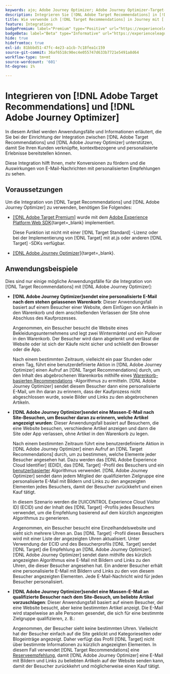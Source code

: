 ```yaml
---
keywords: ajo; Adobe Journey Optimizer; Adobe Journey Optimizer-Target-Integration; Empfehlungen; Target-Empfehlungen; Integration
description: Integrieren Sie [!DNL Adobe Target Recommendations] in [!DNL Adobe Journey Optimizer].
title: Wie verwende ich [!DNL Target Recommendations] in Journey mit [!DNL Adobe Journey Optimizer]?
feature: Integrations
badgePremium: label="Premium" type="Positive" url="https://experienceleague.adobe.com/docs/target/using/introduction/intro.html?lang=en#premium newtab=true" tooltip="Erfahren Sie, was in Target Premium enthalten ist."
badgeBeta: label="Beta" type="Informative" url="https://experienceleague.adobe.com/docs/target/using/introduction/intro.html?lang=de#beta newtab=true" tooltip="Was sind Beta-Funktionen in  [!DNL Adobe Target]?"
hide: true
hidefromtoc: true
exl-id: 81bbbd51-47fc-4e23-a1cb-7c18fea1c159
source-git-commit: 36af6518c90ec4e055747d633b7721e5491a8d64
workflow-type: tm+mt
source-wordcount: '601'
ht-degree: 1%

---
```


# Integrieren von [!DNL Adobe Target Recommendations] und [!DNL Adobe Journey Optimizer]

In diesem Artikel werden Anwendungsfälle und Informationen erläutert, die Sie bei der Einrichtung der Integration zwischen [!DNL Adobe Target Recommendations] und [!DNL Adobe Journey Optimizer] unterstützen, damit Sie Ihren Kunden verknüpfte, kontextbezogene und personalisierte Erlebnisse bereitstellen können.

Diese Integration hilft Ihnen, mehr Konversionen zu fördern und die Auswirkungen von E-Mail-Nachrichten mit personalisierten Empfehlungen zu sehen.

## Voraussetzungen 

Um die Integration von [!DNL Target Recommendations] und [!DNL Adobe Journey Optimizer] zu verwenden, benötigen Sie Folgendes:

* [[!DNL Adobe Target Premium]](/help/main/c-intro/intro.md#premium) wurde mit dem [Adobe Experience Platform Web SDK](https://experienceleague.adobe.com/docs/target-dev/developer/client-side/aep-web-sdk.html?lang=de){target=_blank} implementiert.

  Diese Funktion ist nicht mit einer [!DNL Target Standard] -Lizenz oder bei der Implementierung von [!DNL Target] mit at.js oder anderen [!DNL Target] -SDKs verfügbar.

* [[!DNL Adobe Journey Optimizer]](https://experienceleague.adobe.com/docs/journey-optimizer/using/ajo-home.html){target=_blank}.

## Anwendungsbeispiele

Dies sind nur einige mögliche Anwendungsfälle für die Integration von [!DNL Target Recommendations] mit [!DNL Adobe Journey Optimizer]:

* **[!DNL Adobe Journey Optimizer]sendet eine personalisierte E-Mail nach dem stehen gelassenen Warenkorb**: Dieser Anwendungsfall basiert auf einem Besucher einer Website, dem Einfügen von Artikeln in den Warenkorb und dem anschließenden Verlassen der Site ohne Abschluss des Kaufprozesses.

  Angenommen, ein Besucher besucht die Website eines Bekleidungsunternehmens und legt zwei Wintermäntel und ein Pullover in den Warenkorb. Der Besucher wird dann abgelenkt und verlässt die Website oder ist sich der Käufe nicht sicher und schließt den Browser oder die App.

  Nach einem bestimmten Zeitraum, vielleicht ein paar Stunden oder einen Tag, führt eine benutzerdefinierte Aktion in [!DNL Adobe Journey Optimizer] einen Aufruf an [!DNL Target Recommendations] durch, um den Inhalt des abgebrochenen Warenkorbs mithilfe eines [Warenkorb-basierten Recommendations](/help/main/c-recommendations/c-algorithms/base-the-recommendation-on-a-recommendation-key.md) -Algorithmus zu ermitteln. [!DNL Adobe Journey Optimizer] sendet diesem Besucher dann eine personalisierte E-Mail, um ihn daran zu erinnern, dass der Kaufprozess nicht abgeschlossen wurde, sowie Bilder und Links zu den abgebrochenen Artikeln.

* **[!DNL Adobe Journey Optimizer]sendet eine Massen-E-Mail nach Site-Besuchen, um Besucher daran zu erinnern, welche Artikel angezeigt wurden**: Dieser Anwendungsfall basiert auf Besuchern, die eine Website besuchen, verschiedene Artikel anzeigen und dann die Site oder App verlassen, ohne Artikel in den Warenkorb zu legen.

  Nach einem bestimmten Zeitraum führt eine benutzerdefinierte Aktion in [!DNL Adobe Journey Optimizer] einen Aufruf an [!DNL Target Recommendations] durch, um zu bestimmen, welche Elemente jeder Besucher angesehen hat. Dazu werden das [!DNL Adobe Experience Cloud Identifier] (EDID), das [!DNL Target] -Profil des Besuchers und ein [benutzerbasierter](/help/main/c-recommendations/c-algorithms/base-the-recommendation-on-a-recommendation-key.md) Algorithmus verwendet. [!DNL Adobe Journey Optimizer] sendet dann jedem Mitglied der qualifizierten Zielgruppe eine personalisierte E-Mail mit Bildern und Links zu den angezeigten Elementen jedes Besuchers, damit der Besucher zurückkehrt und einen Kauf tätigt.

  In diesem Szenario werden die [!UICONTROL Experience Cloud Visitor ID] (ECID) und der Inhalt des [!DNL Target] -Profils jedes Besuchers verwendet, um die Empfehlung basierend auf dem kürzlich angezeigten Algorithmus zu generieren.

  Angenommen, ein Besucher besucht eine Einzelhandelswebsite und sieht sich mehrere Uhren an. Das [!DNL Target] -Profil dieses Besuchers wird mit einer Liste der angezeigten Uhren aktualisiert. Unter Verwendung der ECID und des Besucherprofils [!DNL Target] sendet [!DNL Target] die Empfehlung an [!DNL Adobe Journey Optimizer]. [!DNL Adobe Journey Optimizer] sendet dann mithilfe des kürzlich angezeigten Algorithmus eine E-Mail mit Bildern und Links zu den Uhren, die dieser Besucher angesehen hat. Ein anderer Besucher erhält eine personalisierte E-Mail mit Bildern und Links zu den von diesem Besucher angezeigten Elementen. Jede E-Mail-Nachricht wird für jeden Besucher personalisiert.

* **[!DNL Adobe Journey Optimizer]sendet eine Massen-E-Mail an qualifizierte Besucher nach dem Site-Besuch, um beliebte Artikel vorzuschlagen**: Dieser Anwendungsfall basiert auf einem Besucher, der eine Website besucht, aber keine bestimmten Artikel anzeigt. Die E-Mail wird stapelweise an alle Personen gesendet, die sich für eine bestimmte Zielgruppe qualifizieren, z. B.:

  Angenommen, der Besucher sieht keine bestimmten Uhren. Vielleicht hat der Besucher einfach auf die Site geklickt und Kategorieseiten oder Blogeinträge angezeigt. Daher verfügt das Profil [!DNL Target] nicht über bestimmte Informationen zu kürzlich angezeigten Elementen. In diesem Fall verwendet [!DNL Target Recommendations] eine [Reserveempfehlung](/help/main/c-recommendations/c-algorithms/backup-recs.md), damit [!DNL Adobe Journey Optimizer] eine E-Mail mit Bildern und Links zu beliebten Artikeln auf der Website senden kann, damit der Besucher zurückkehrt und möglicherweise einen Kauf tätigt.
